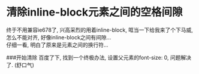 # 清除inline-block元素之间的空格间隙
终于不用兼容ie678了, 兴高采烈的用着inline-block, 哐当一下给我来了个下马威, 怎么不能对齐, 好像inline-block之间有间隙...   
仔细一看, 明白了原来是元素之间的换行符...

###开始清除
百度了下, 找到一个终极办法, 设置父元素的font-size: 0, 问题解决了. (舒口气)

